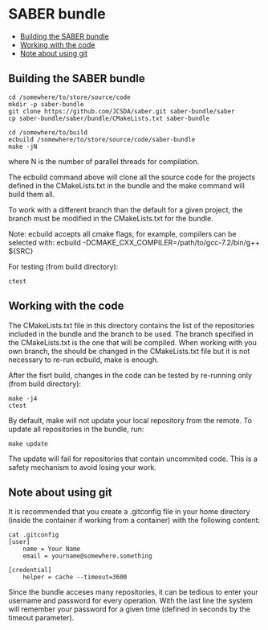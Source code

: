 # SABER bundle

- [Building the SABER bundle](#building-the-saber-bundle)
- [Working with the code](#working-with-the-code)
- [Note about using git](#note-about-using-git)

## Building the SABER bundle

    cd /somewhere/to/store/source/code
    mkdir -p saber-bundle
    git clone https://github.com/JCSDA/saber.git saber-bundle/saber
    cp saber-bundle/saber/bundle/CMakeLists.txt saber-bundle

    cd /somewhere/to/build
    ecbuild /somewhere/to/store/source/code/saber-bundle
    make -jN

where N is the number of parallel threads for compilation.

The ecbuild command above will clone all the source code for the projects defined in the
CMakeLists.txt in the bundle and the make command will build them all.

To work with a different branch than the default for a given project, the branch must be
modified in the CMakeLists.txt for the bundle.

Note: ecbuild accepts all cmake flags, for example, compilers can be selected with:
    ecbuild -DCMAKE_CXX_COMPILER=/path/to/gcc-7.2/bin/g++ ${SRC}

For testing (from build directory):

    ctest

## Working with the code

The CMakeLists.txt file in this directory contains the list of the repositories included
in the bundle and the branch to be used. The branch specified in the CMakeLists.txt is
the one that will be compiled. When working with you own branch, the should be changed in
the CMakeLists.txt file but it is not necessary to re-run ecbuild, make is enough.

After the fisrt build, changes in the code can be tested by re-running only
(from build directory):

    make -j4
    ctest

By default, make will not update your local repository from the remote. To update all repositories
in the bundle, run:

    make update

The update will fail for repositories that contain uncommited code. This is a safety mechanism to
avoid losing your work.

## Note about using git

It is recommended that you create a .gitconfig file in your home directory (inside the container
if working from a container) with the following content:

    cat .gitconfig
    [user]
        name = Your Name
        email = yourname@somewhere.something

    [credential]
        helper = cache --timeout=3600

Since the bundle acceses many repositories, it can be tedious to enter your username and
password for every operation. With the last line the system will remember your password for
a given time (defined in seconds by the timeout parameter).
